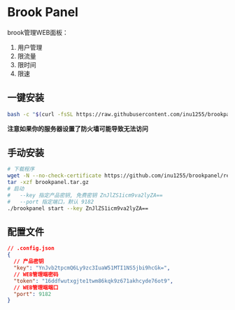 # Brook Panel

brook管理WEB面板：  
1. 用户管理
2. 限流量
3. 限时间
4. 限速

## 一键安装

``` bash
bash -c "$(curl -fsSL https://raw.githubusercontent.com/inu1255/brookpanel/master/install.sh)"
```
**注意如果你的服务器设置了防火墙可能导致无法访问**

## 手动安装

``` bash
# 下载程序
wget -N --no-check-certificate https://github.com/inu1255/brookpanel/releases/download/1.0/brookpanel.tar.gz
tar -xzf brookpanel.tar.gz
# 启动  
# 	--key 指定产品密钥, 免费密钥 ZnJlZS1icm9va2lyZA==
# 	--port 指定端口，默认 9182
./brookpanel start --key ZnJlZS1icm9va2lyZA==
```

## 配置文件

``` json
// .config.json
{
  // 产品密钥
  "key": "YnJvb2tpcmQ6Ly9zc3IuaW51MTI1NS5jbi9hcGk=",
  // WEB管理端密码
  "token": "16ddfwutxgjte1twm86kqk9z671akhcyde76ot9",
  // WEB管理端端口
  "port": 9182
}
```